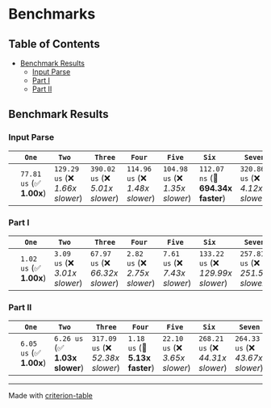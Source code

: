 # Benchmarks

## Table of Contents

- [Benchmark Results](#benchmark-results)
    - [Input Parse ](#input-parse-)
    - [Part I ](#part-i-)
    - [Part II ](#part-ii-)

## Benchmark Results

### Input Parse 

|        | ` One`                   | ` Two`                           | ` Three`                         | ` Four`                          | ` Five`                          | ` Six`                             | ` Seven`                         | ` Eight`                        | ` Nine`                          | ` Ten`                           |
|:-------|:-------------------------|:---------------------------------|:---------------------------------|:---------------------------------|:---------------------------------|:-----------------------------------|:---------------------------------|:--------------------------------|:---------------------------------|:-------------------------------- |
|        | `77.81 us` (✅ **1.00x**) | `129.29 us` (❌ *1.66x slower*)   | `390.02 us` (❌ *5.01x slower*)   | `114.96 us` (❌ *1.48x slower*)   | `104.98 us` (❌ *1.35x slower*)   | `112.07 ns` (🚀 **694.34x faster**) | `320.86 us` (❌ *4.12x slower*)   | `71.56 us` (✅ **1.09x faster**) | `189.64 us` (❌ *2.44x slower*)   | `4.99 us` (🚀 **15.59x faster**)  |

### Part I 

|        | ` One`                  | ` Two`                         | ` Three`                         | ` Four`                        | ` Five`                        | ` Six`                             | ` Seven`                           | ` Eight`                           | ` Nine`                            | ` Ten`                          |
|:-------|:------------------------|:-------------------------------|:---------------------------------|:-------------------------------|:-------------------------------|:-----------------------------------|:-----------------------------------|:-----------------------------------|:-----------------------------------|:------------------------------- |
|        | `1.02 us` (✅ **1.00x**) | `3.09 us` (❌ *3.01x slower*)   | `67.97 us` (❌ *66.32x slower*)   | `2.82 us` (❌ *2.75x slower*)   | `7.61 us` (❌ *7.43x slower*)   | `133.22 us` (❌ *129.99x slower*)   | `257.81 us` (❌ *251.57x slower*)   | `462.45 us` (❌ *451.26x slower*)   | `341.77 us` (❌ *333.50x slower*)   | `6.04 us` (❌ *5.90x slower*)    |

### Part II 

|        | ` One`                  | ` Two`                         | ` Three`                          | ` Four`                        | ` Five`                         | ` Six`                            | ` Seven`                          | ` Eight`                           | ` Nine`                            | ` Ten`                            |
|:-------|:------------------------|:-------------------------------|:----------------------------------|:-------------------------------|:--------------------------------|:----------------------------------|:----------------------------------|:-----------------------------------|:-----------------------------------|:--------------------------------- |
|        | `6.05 us` (✅ **1.00x**) | `6.26 us` (✅ **1.03x slower**) | `317.09 us` (❌ *52.38x slower*)   | `1.18 us` (🚀 **5.13x faster**) | `22.10 us` (❌ *3.65x slower*)   | `268.21 us` (❌ *44.31x slower*)   | `264.33 us` (❌ *43.67x slower*)   | `725.80 us` (❌ *119.90x slower*)   | `809.06 us` (❌ *133.66x slower*)   | `82.73 us` (❌ *13.67x slower*)    |

---
Made with [criterion-table](https://github.com/nu11ptr/criterion-table)

